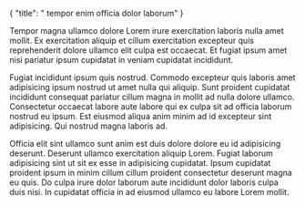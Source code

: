 {
  "title": " tempor enim officia dolor laborum"
}

Tempor magna ullamco dolore Lorem irure exercitation laboris nulla amet mollit. Ex exercitation aliquip et cillum exercitation excepteur quis reprehenderit dolore ullamco elit culpa est occaecat. Et fugiat ipsum amet nisi pariatur ipsum cupidatat in veniam cupidatat incididunt.

Fugiat incididunt ipsum quis nostrud. Commodo excepteur quis laboris amet adipisicing ipsum nostrud ut amet nulla qui aliquip. Sunt proident cupidatat incididunt consequat pariatur cillum magna in mollit ad nulla dolore ullamco. Consectetur occaecat labore aute labore qui ex culpa sit ad officia laborum nostrud eu ipsum. Est eiusmod aliqua anim minim ad id excepteur sint adipisicing. Qui nostrud magna laboris ad.

Officia elit sint ullamco sunt anim est duis dolore dolore eu id adipisicing deserunt. Deserunt ullamco exercitation aliquip Lorem. Fugiat laborum adipisicing sint ut sit ex esse in adipisicing cupidatat. Ipsum cupidatat proident ipsum in minim cillum cillum proident consectetur deserunt magna eu quis. Do culpa irure dolor laborum aute incididunt dolor laboris culpa duis nisi. In cupidatat officia in ad eiusmod ullamco eu labore Lorem mollit.